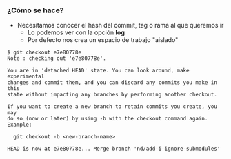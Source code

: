 ### ¿Cómo se hace?
* Necesitamos conocer el hash del commit, tag o rama al que queremos ir
  * Lo podemos ver con la opción **log**
  * Por defecto nos crea un espacio de trabajo "aislado"

```shell
$ git checkout e7e80778e
Note : checking out 'e7e80778e'.

You are in 'detached HEAD' state. You can look around, make experimental
changes and commit them, and you can discard any commits you make in this
state without impacting any branches by performing another checkout.

If you want to create a new branch to retain commits you create, you may
do so (now or later) by using -b with the checkout command again. Example:

  git checkout -b <new-branch-name>

HEAD is now at e7e80778e... Merge branch 'nd/add-i-ignore-submodules'
```
